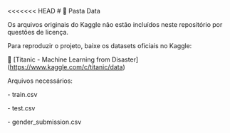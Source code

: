 <<<<<<< HEAD
\# 📂 Pasta Data

Os arquivos originais do Kaggle não estão incluídos neste repositório por questões de licença.



Para reproduzir o projeto, baixe os datasets oficiais no Kaggle:  

🔗 \[Titanic - Machine Learning from Disaster](https://www.kaggle.com/c/titanic/data)



Arquivos necessários:

\- train.csv

\- test.csv

\- gender\_submission.csv
